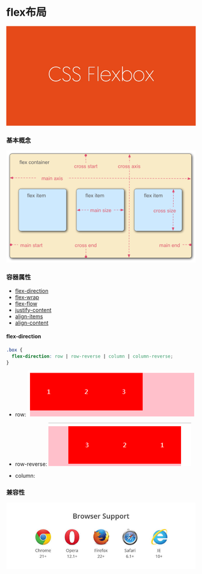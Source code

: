 # flex布局

![](/assets/5a7d00514af1e464221c677c15e8e990.png)

### 基本概念

![](/assets/3791e575c48b3698be6a94ae1dbff79d.png)

### 容器属性

* [flex-direction](flex-direction)
* [flex-wrap](flex-wrap)
* [flex-flow](flex-flow)
* [justify-content](justify-content)
* [align-items](align-items)
* [align-content](align-content)

<a name="flex-direction"></a>
#### flex-direction

```css
.box {
  flex-direction: row | row-reverse | column | column-reverse;
}
```
* row: 
![](/assets/企业微信截图_15324859183170.png)

* row-reverse: 
![](/assets/企业微信截图_15324859699106.png)

* column:



### 兼容性

![](/assets/8712d713c7d0b884a5cb9770efc422b4.jpg)


